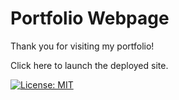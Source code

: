 # Portfolio Webpage

Thank you for visiting my portfolio!

Click here to launch the deployed site.

[![License: MIT](https://img.shields.io/badge/License-MIT-yellow.svg)](https://opensource.org/licenses/MIT)
